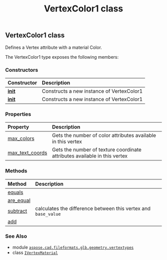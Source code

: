 ﻿---
title: VertexColor1 class
second_title: Aspose.CAD for Python via .NET API References
description: 
type: docs
weight: 50
url: /python-net/aspose.cad.fileformats.glb.geometry.vertextypes/vertexcolor1/
is_root: false
---

## VertexColor1 class

Defines a Vertex attribute with a material Color.



The VertexColor1 type exposes the following members:

### Constructors
| Constructor | Description |
| :- | :- |
| [__init__](/cad/python-net/aspose.cad.fileformats.glb.geometry.vertextypes/vertexcolor1/__init__/#aspose.cad.fileformats.glb.geometry.vertextypes.IVertexMaterial) | Constructs a new instance of VertexColor1 |
| [__init__](/cad/python-net/aspose.cad.fileformats.glb.geometry.vertextypes/vertexcolor1/__init__/#) | Constructs a new instance of VertexColor1 |


### Properties
| Property | Description |
| :- | :- |
| [max_colors](/cad/python-net/aspose.cad.fileformats.glb.geometry.vertextypes/vertexcolor1/max_colors) | Gets the number of color attributes available in this vertex |
| [max_text_coords](/cad/python-net/aspose.cad.fileformats.glb.geometry.vertextypes/vertexcolor1/max_text_coords) | Gets the number of texture coordinate attributes available in this vertex |


### Methods
| Method | Description |
| :- | :- |
| [equals](/cad/python-net/aspose.cad.fileformats.glb.geometry.vertextypes/vertexcolor1/equals/#aspose.cad.fileformats.glb.geometry.vertextypes.VertexColor1) |  |
| [are_equal](/cad/python-net/aspose.cad.fileformats.glb.geometry.vertextypes/vertexcolor1/are_equal/#any-any) |  |
| [subtract](/cad/python-net/aspose.cad.fileformats.glb.geometry.vertextypes/vertexcolor1/subtract/#aspose.cad.fileformats.glb.geometry.vertextypes.IVertexMaterial) | calculates the difference between this vertex and `base_value` |
| [add](/cad/python-net/aspose.cad.fileformats.glb.geometry.vertextypes/vertexcolor1/add/#any) |  |



### See Also
* module [`aspose.cad.fileformats.glb.geometry.vertextypes`](..)
* class [`IVertexMaterial`](/cad/python-net/aspose.cad.fileformats.glb.geometry.vertextypes/ivertexmaterial)
